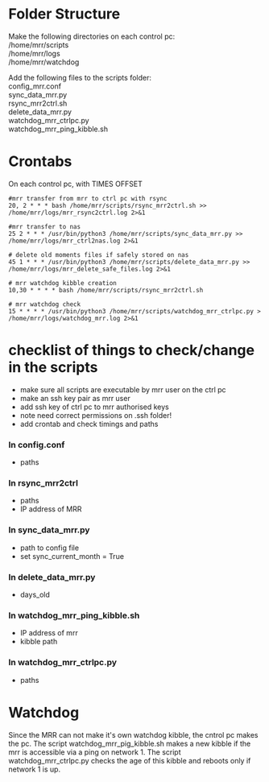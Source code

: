 # Folder Structure

Make the following directories on each control pc: \
/home/mrr/scripts \
/home/mrr/logs \
/home/mrr/watchdog

Add the following files to the scripts folder: \
config_mrr.conf \
sync_data_mrr.py \
rsync_mrr2ctrl.sh\
delete_data_mrr.py \
watchdog_mrr_ctrlpc.py\
watchdog_mrr_ping_kibble.sh

# Crontabs

On each control pc, with TIMES OFFSET 
```
#mrr transfer from mrr to ctrl pc with rsync
20, 2 * * * bash /home/mrr/scripts/rsync_mrr2ctrl.sh >> /home/mrr/logs/mrr_rsync2ctrl.log 2>&1

#mrr transfer to nas
25 2 * * * /usr/bin/python3 /home/mrr/scripts/sync_data_mrr.py >> /home/mrr/logs/mrr_ctrl2nas.log 2>&1

# delete old moments files if safely stored on nas
45 1 * * * /usr/bin/python3 /home/mrr/scripts/delete_data_mrr.py >> /home/mrr/logs/mrr_delete_safe_files.log 2>&1

# mrr watchdog kibble creation
10,30 * * * * bash /home/mrr/scripts/rsync_mrr2ctrl.sh

# mrr watchdog check
15 * * * * /usr/bin/python3 /home/mrr/scripts/watchdog_mrr_ctrlpc.py > /home/mrr/logs/watchdog_mrr.log 2>&1
```

# checklist of things to check/change in the scripts
- make sure all scripts are executable by mrr user on the ctrl pc
- make an ssh key pair as mrr user
- add ssh key of ctrl pc to mrr authorised keys
- note need correct permissions on .ssh folder!
- add crontab and check timings and paths

### In config.conf
- paths

### In rsync_mrr2ctrl
- paths
- IP address of MRR

### In sync_data_mrr.py
- path to config file
- set sync_current_month = True

### In delete_data_mrr.py
- days_old

### In watchdog_mrr_ping_kibble.sh
- IP address of mrr
- kibble path

### In watchdog_mrr_ctrlpc.py
- paths

# Watchdog
Since the MRR can not make it's own watchdog kibble, the cntrol pc makes the pc. The script watchdog_mrr_pig_kibble.sh makes a new kibble if the mrr is accessible via a ping on network 1. The script watchdog_mrr_ctrlpc.py checks the age of this kibble and reboots only if network 1 is up.

